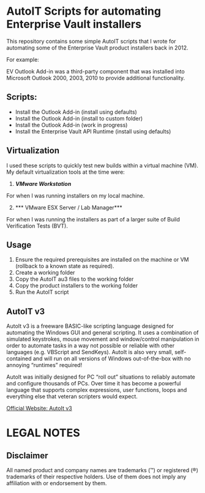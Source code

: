 # AutoIT Scripts for automating Enterprise Vault installers

This repository contains some simple AutoIT scripts that I wrote for automating some of the Enterprise Vault product installers back in 2012.

For example:

EV Outlook Add-in was a third-party component that was installed into Microsoft Outlook 2000, 2003, 2010 to provide additional functionality.

## Scripts:

- Install the Outlook Add-in (install using defaults)
- Install the Outlook Add-in (install to custom folder)
- Install the Outlook Add-in (work in progress)
- Install the Enterprise Vault API Runtime (install using defaults)

## Virtualization

I used these scripts to quickly test new builds within a virtual machine (VM). My default virtualization tools at the time were:

1. ***VMware Workstation***

For when I was running installers on my local machine.

2. *** VMware ESX Server / Lab Manager***

For when I was running the installers as part of a larger suite of Build Verification Tests (BVT).

## Usage

1. Ensure the required prerequisites are installed on the machine or VM (rollback to a known state as required).
2. Create a working folder
3. Copy the AutoIT au3 files to the working folder
4. Copy the product installers to the working folder
5. Run the AutoIT script 

## AutoIT v3

AutoIt v3 is a freeware BASIC-like scripting language designed for automating the Windows GUI and general scripting. It uses a combination of simulated keystrokes, mouse movement and window/control manipulation in order to automate tasks in a way not possible or reliable with other languages (e.g. VBScript and SendKeys). AutoIt is also very small, self-contained and will run on all versions of Windows out-of-the-box with no annoying “runtimes” required!

AutoIt was initially designed for PC “roll out” situations to reliably automate and configure thousands of PCs. Over time it has become a powerful language that supports complex expressions, user functions, loops and everything else that veteran scripters would expect.

[Official Website: AutoIt v3](https://www.autoitscript.com/site/autoit/downloads/)


# LEGAL NOTES
## Disclaimer
All named product and company names are trademarks (™) or registered (®) trademarks of their respective holders. Use of them does not imply any affiliation with or endorsement by them.
